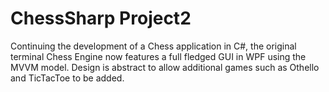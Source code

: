 # ChessSharp Project2

Continuing the development of a Chess application in C#, the original terminal Chess Engine now features a full fledged GUI in WPF using the MVVM model. Design is abstract to allow additional games such as Othello and TicTacToe to be added.
